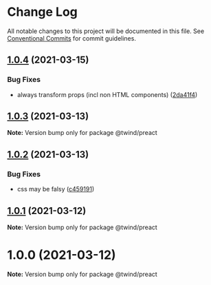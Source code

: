 # Change Log

All notable changes to this project will be documented in this file.
See [Conventional Commits](https://conventionalcommits.org) for commit guidelines.

## [1.0.4](https://github.com/tw-in-js/use-twind-with/compare/@twind/preact@1.0.3...@twind/preact@1.0.4) (2021-03-15)

### Bug Fixes

- always transform props (incl non HTML components) ([2da41f4](https://github.com/tw-in-js/use-twind-with/commit/2da41f456dff452d17a1097a6d0ead9a2f0b7bab))

## [1.0.3](https://github.com/tw-in-js/use-twind-with/compare/@twind/preact@1.0.2...@twind/preact@1.0.3) (2021-03-13)

**Note:** Version bump only for package @twind/preact

## [1.0.2](https://github.com/tw-in-js/use-twind-with/compare/@twind/preact@1.0.1...@twind/preact@1.0.2) (2021-03-13)

### Bug Fixes

- css may be falsy ([c459191](https://github.com/tw-in-js/use-twind-with/commit/c459191b456168efc65d0b03bd15f122ba5830d2))

## [1.0.1](https://github.com/tw-in-js/use-twind-with/compare/@twind/preact@1.0.0...@twind/preact@1.0.1) (2021-03-12)

**Note:** Version bump only for package @twind/preact

# 1.0.0 (2021-03-12)

**Note:** Version bump only for package @twind/preact
